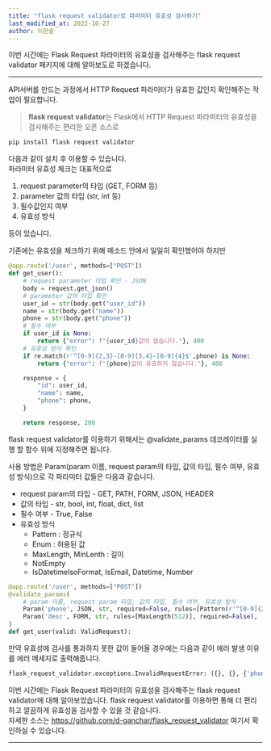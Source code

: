 ```yaml
---
title: "flask request validator로 파라미터 유효성 검사하기"
last_modified_at: 2022-10-27
author: 이한솔
---
```


이번 시간에는 Flask Request 파라미터의 유효성을 검사해주는 flask request validator 패키지에 대해 알아보도로 하겠습니다.

---

API서버를 만드는 과정에서 HTTP Request 파라미터가 유효한 값인지 확인해주는 작업이 필요합니다.<br>
> **flask request validator**는 Flask에서 HTTP Request 파라미터의 유효성을 검사해주는 편리한 오픈 소스로

``` python 
pip install flask request validator
```
다음과 같이 설치 후 이용할 수 있습니다.<br>
파라미터 유효성 체크는 대표적으로 <br>
1. request parameter의 타입 (GET, FORM 등)
2. parameter 값의 타입 (str, int 등)
3. 필수값인지 여부
4. 유효성 방식
   
등이 있습니다.

기존에는 유효성을 체크하기 위해 메소드 안에서 일일히 확인했어야 하지만

``` python 
@app.route('/user', methods=["POST"])
def get_user():
    # request parameter 타입 확인 - JSON
    body = request.get_json()
    # parameter 값의 타입 확인 
    user_id = str(body.get("user_id"))
    name = str(body.get("name"))
    phone = str(body.get("phone"))
    # 필수 여부
    if user_id is None:
        return {"error": f"{user_id}값이 없습니다."}, 400
    # 유효성 방식 확인
    if re.match(r'^[0-9]{2,3}-[0-9]{3,4}-[0-9]{4}$',phone) is None:
        return {"error": f"{phone}값이 유효하지 않습니다."}, 400

    response = {
        "id": user_id,
        "name": name,
        "phone": phone,
    }

    return response, 200
```
flask request validator를 이용하기 위해서는 @validate_params 데코레이터를 실행 할 함수 위에 지정해주면 됩니다.

사용 방법은 Param(param 이름, request param의 타입, 값의 타입, 필수 여부, 유효성 방식)으로 각 파라미터 값들은 다음과 같습니다.
- request param의 타입 - GET, PATH, FORM, JSON, HEADER
- 값의 타입 - str, bool, int, float, dict, list
- 필수 여부 - True, False
- 유효성 방식 
  - Pattern : 정규식
  - Enum : 허용된 값
  - MaxLength, MinLenth : 길이
  - NotEmpty
  - IsDatetimeIsoFormat, IsEmail, Datetime, Number

``` python 
@app.route('/user', methods=["POST"])
@validate_params(
    # param 이름, request param 타입, 값의 타입, 필수 여부, 유효성 방식
    Param('phone', JSON, str, required=False, rules=[Pattern(r'^[0-9]{2,3}-[0-9]{3,4}-[0-9]{4}$')]), 
    Param('desc', FORM, str, rules=[MaxLength(512)], required=False),
)
def get_user(valid: ValidRequest):
```
만약 유효성에 검사를 통과하지 못한 값이 들어올 경우에는 다음과 같이 에러 발생 이유를 에러 메세지로 출력해줍니다.
``` python 
flask_request_validator.exceptions.InvalidRequestError: ({}, {}, {'phone': RulesError(ValuePatternError('^[0-9]{2,3}-[0-9]{3,4}-[0-9]{4}$'))}, {})
```

이번 시간에는 Flask Request 파라미터의 유효성을 검사해주는 flask request validator에 대해 알아보았습니다.
flask request validator를 이용하면 통해 더 편리하고 깔끔하게 유효성을 검사할 수 있을 것 같습니다.<br>
자세한 소스는 https://github.com/d-ganchar/flask_request_validator 여기서 확인하실 수 있습니다.

---

